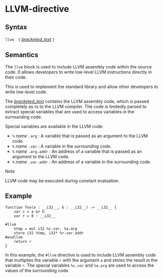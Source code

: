 # LLVM-directive

## Syntax

`llvm`　`{` [_bracketed_text_](bracketed_text.md) `}`

## Semantics
The `llvm` block is used to include LLVM assembly code within the source code.
It allows developers to write low-level LLVM instructions directly in their code.

This is used to implement the standard library and allow other developers to write
low-level code.

The [_bracketed_text_](bracketed_text.md) contains the LLVM assembly code, which
is passed completely as-is to the LLVM compiler. The code is limitedly parsed to
extract special variables that are used to access variables in the surrounding
code.

Special variables are available in the LLVM code:
 - `%` _name_ `.arg` : A variable that is passed as an argument to the LLVM
   code.
 - `%` _name_ `.var` : A variable in the surrounding code.
 - `%` _name_ `.arg.addr` : An address of a variable that is passed as an
   argument to the LLVM code.
 - `%` _name_ `.var.addr` : An address of a variable in the surrounding code.

> [!NOTE]
> LLVM code may be executed during constant evaluation.

## Example

```
function foo(a : __i32__, b : __i32__) -> __i32__ {
    var c = a &+ b
    var r = 0 : __i32__

#llvm
    %tmp = mul i32 %c.var, %a.arg
    store i32 %tmp, i32* %r.var.addr
#endllvm
    return r
}
```

In this example, the `#llvm` directive is used to include LLVM assembly code
that multiplies the variable `c` with the argument `a` and stores the result in
the variable `r`. The special variables `%c.var` and `%a.arg` are used to access
the values of the surrounding code.

